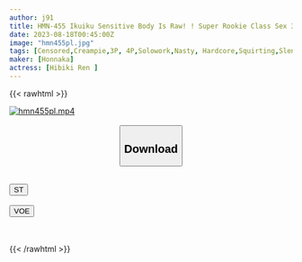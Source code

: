 ```yaml
---
author: j91
title: HMN-455 Ikuiku Sensitive Body Is Raw! ! Super Rookie Class Sex 3 Crown King Further Leap Ban Pies Lifted Ren Hibiki
date: 2023-08-18T00:45:00Z
image: "hmn455pl.jpg"
tags: [Censored,Creampie,3P, 4P,Solowork,Nasty, Hardcore,Squirting,Slender	 ]
maker: [Honnaka]
actress: [Hibiki Ren ]
---
```



{{< rawhtml >}}

<div class="video" data-videoid="JWy7xzyWGATjYwM">
    <a href="javascript:;">
        <img src="https://my.j91.asia/posts/hmn455pl/hmn455pl.jpg" width="WIDTH" height="HEIGHT" alt="hmn455pl.mp4" loading="lazy">
    </a>
</div>

<script type="text/javascript" src="https://j91.asia/asset/on-demand-st.js"></script>

<br>
  <link rel="stylesheet" href="https://j91.asia/asset/bs5.css">
  
  <center>
  <button class="btn btn-primary" type="button" data-bs-toggle="collapse" data-bs-target=".multi-collapse" aria-expanded="false" aria-controls="multiCollapseExample1 multiCollapseExample2"><h2>Download</h2></button></center>
</p>
<div class="row">
  <div class="col">
    <div class="collapse multi-collapse" id="multiCollapseExample1">
      <div class="card card-body">
	      	      <br>
<div class="buttons">  
<a href="https://streamtape.to/v/JWy7xzyWGATjYwM"><button class="btn-hover color-3"><i class="fa fa-download"></i> ST</button></a></div>
    </div>
  </div>
</div>
  <div class="col">
    <div class="collapse multi-collapse" id="multiCollapseExample2">
      <div class="card card-body">
	      <br>
<div class="buttons">
    <a href="https://voe.sx/hgch08acrzf0"><button class="btn-hover color-9"><i class="fa fa-download"></i> VOE</button></a></div>
<br><br>
      </div>
    </div>
  </div>
</div>

{{< /rawhtml >}}